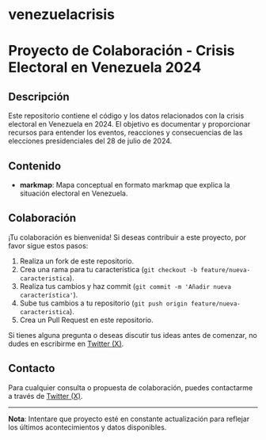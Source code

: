 # venezuelacrisis

# Proyecto de Colaboración - Crisis Electoral en Venezuela 2024

## Descripción

Este repositorio contiene el código y los datos relacionados con la crisis electoral en Venezuela en 2024. El objetivo es documentar y proporcionar recursos para entender los eventos, reacciones y consecuencias de las elecciones presidenciales del 28 de julio de 2024.

## Contenido

- **markmap**: Mapa conceptual en formato markmap que explica la situación electoral en Venezuela.


## Colaboración

¡Tu colaboración es bienvenida! Si deseas contribuir a este proyecto, por favor sigue estos pasos:

1. Realiza un fork de este repositorio.
2. Crea una rama para tu característica (`git checkout -b feature/nueva-caracteristica`).
3. Realiza tus cambios y haz commit (`git commit -m 'Añadir nueva característica'`).
4. Sube tus cambios a tu repositorio (`git push origin feature/nueva-caracteristica`).
5. Crea un Pull Request en este repositorio.

Si tienes alguna pregunta o deseas discutir tus ideas antes de comenzar, no dudes en escribirme en [Twitter (X)](https://x.com/UnInconformeMas).

## Contacto

Para cualquier consulta o propuesta de colaboración, puedes contactarme a través de [Twitter (X)](https://x.com/UnInconformeMas).

---

**Nota**: Intentare que proyecto esté en constante actualización para reflejar los últimos acontecimientos y datos disponibles.
